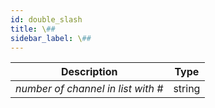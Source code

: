```yaml
---
id: double_slash
title: \##
sidebar_label: \##
---
```


|             Description             |  Type  |
| :---------------------------------: | :----: |
| _number of channel in list with \#_ | string |